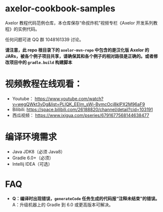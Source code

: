 # axelor-cookbook-samples

Axelor 教程代码范例仓库，本仓库保存“命叔炸机”视频专栏《Axelor 开发系列教程》的实例代码。

任何问题可进 QQ 群 1048161339 讨论。

**请注意，此 repo 根目录下的 `axelor-mvn-repo` 中包含的是汉化版 Axelor 的 JARs，被各个例子项目共享，请确保其和各个例子的相对路径是正确的。或者修改项目中的 `gradle.build` 构建脚本**

# 视频教程在线观看：

* Youtube： https://www.youtube.com/watch?v=wegQWkt3vDg&list=PLlQK_EEIm_sWj-BvmcOcj8klPX2M96aF9
* Bilibili: https://space.bilibili.com/26188820/channel/detail?cid=103191
* 西瓜视频： https://www.ixigua.com/pseries/6791677568144638477

# 编译环境需求

* Java JDK8（必须 Java8）
* Gradle 6.0+（必须）
* Intellij IDEA（可选）


# FAQ

* **Q：编译时出现错误，`generateCode` 任务生成的代码报“注释未结束”的错误。** A：升级机器上的 Gradle 到 6.0 或更高版本可解决。

